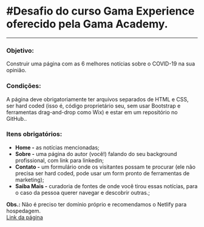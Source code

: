 <h1>#Desafio do curso Gama Experience oferecido pela Gama Academy.</h1>
<hr>
<h3>Objetivo:</h3>
<p>Construir uma página com as 6 melhores notícias sobre o COVID-19 na sua opinião.</p>
<h3>Condições:</h3>
<p>A página deve obrigatoriamente ter arquivos separados de HTML e CSS, ser hard coded (isso é, código proprietário seu, sem usar Bootstrap e ferramentas drag-and-drop como Wix) e estar em um repositório no GitHub..</p>
<h3>Itens obrigatórios:</h3>
<ul>
  <li><b>Home -</b> as notícias mencionadas;</li>
  <li><b>Sobre -</b> uma página do autor (você!) falando do seu background profissional, com link para linkedin;</li>
  <li><b>Contato -</b> um formulário onde os visitantes possam te procurar (ele não precisa ser hard coded, pode usar um form pronto de ferramentas de marketing);</li>
  <li><b>Saiba Mais -</b> curadoria de fontes de onde você tirou essas notícias, para o caso da pessoa querer navegar e descobrir outras.;</li>
</ul>
<p><b>Obs.:</b> Não é preciso ter domínio próprio e recomendamos o Netlify para hospedagem. <br>
  <a href="https://gallant-goldstine-200019.netlify.app/" target="_blank">Link da página</a>

